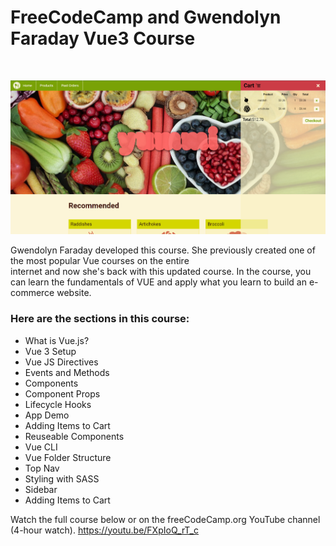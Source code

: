 # FreeCodeCamp and Gwendolyn Faraday Vue3 Course

<br>

![VueProject](vueCLI_product_cart/src/assets/images/yummiFood.png)

Gwendolyn Faraday developed this course. She previously created one of the most popular Vue courses on the entire  
internet and now she's back with this updated course. In the course, you can learn the fundamentals of VUE and apply
what you learn to build an e-commerce website.

### Here are the sections in this course:

- What is Vue.js?
- Vue 3 Setup
- Vue JS Directives
- Events and Methods
- Components
- Component Props
- Lifecycle Hooks
- App Demo
- Adding Items to Cart
- Reuseable Components
- Vue CLI
- Vue Folder Structure
- Top Nav
- Styling with SASS
- Sidebar
- Adding Items to Cart

Watch the full course below or on the freeCodeCamp.org YouTube channel (4-hour watch).
https://youtu.be/FXpIoQ_rT_c